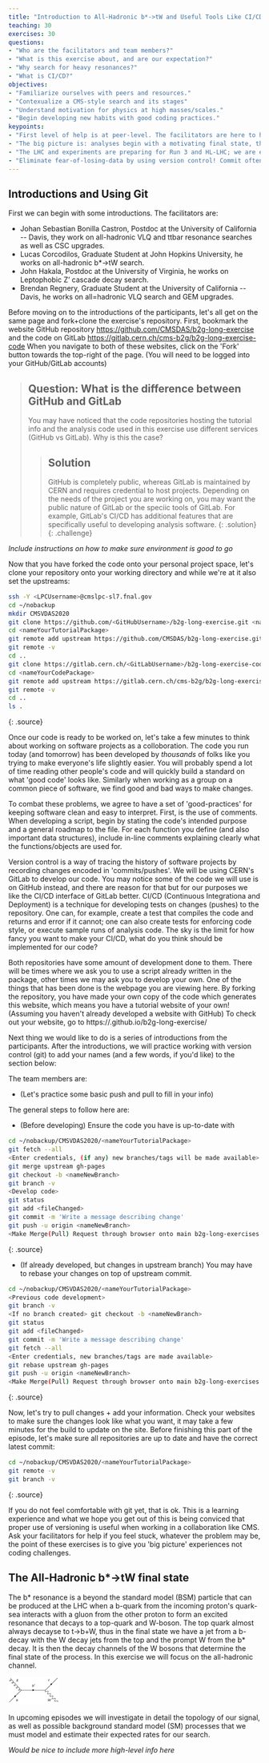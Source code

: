 ```yaml
---
title: "Introduction to All-Hadronic b*->tW and Useful Tools Like CI/CD"
teaching: 30
exercises: 30
questions:
- "Who are the facilitators and team members?" 
- "What is this exercise about, and are our expectation?"
- "Why search for heavy resonances?"
- "What is CI/CD?" 
objectives:
- "Familiarize ourselves with peers and resources."
- "Contexualize a CMS-style search and its stages"
- "Understand motivation for physics at high masses/scales."
- "Begin developing new habits with good coding practices."
keypoints:
- "First level of help is at peer-level. The facilitators are here to help for any issues you are unsure about."
- "The big picture is: analyses begin with a motivating final state, then we optimize some selections to keep signal and reject background, finally we consider all systematic uncertainties associated with our selections and modeling in order to quantify the observations we make. Each stage of this process needs dedicated studies and may be performed individually or as a larger team."
- "The LHC and experiments are preparing for Run 3 and HL-LHC; we are exploring models that are motivated by exclusions/measurements made by Run 2 observations."
- "Eliminate fear-of-losing-data by using version control! Commit often, and document, document, document. Save yourself time later by setting CI/CD tests."
---
```

## Introductions and Using Git

First we can begin with some introductions. The facilitators are: 
- Johan Sebastian Bonilla Castron, Postdoc at the University of California -- Davis, they work on all-hadronic VLQ and ttbar resonance searches as well as CSC upgrades.
- Lucas Corcodilos, Graduate Student at John Hopkins University, he works on all-hadronic b*->tW search. 
- John Hakala, Postdoc at the University of Virginia, he works on Leptophobic Z’ cascade decay search.
- Brendan Regnery, Graduate Student at the University of California -- Davis, he works on all=hadronic VLQ search and GEM upgrades. 

Before moving on to the introductions of the participants, let's all get on the same page and fork+clone the exercise's repository. 
First, bookmark the website GitHub repository https://github.com/CMSDAS/b2g-long-exercise and the code on GitLab https://gitlab.cern.ch/cms-b2g/b2g-long-exercise-code
When you navigate to both of these websites, click on the 'Fork' button towards the top-right of the page. (You will need to be logged into your GitHub/GitLab accounts)

> ## Question: What is the difference between GitHub and GitLab
>
> You may have noticed that the code repositories hosting the tutorial info and the analysis code used in this exercise use different services (GitHub vs GitLab). Why is this the case?
>
> > ## Solution
> >
> > GitHub is completely public, whereas GitLab is maintained by CERN and requires credential to host projects. 
> > Depending on the needs of the project you are working on, you may want the public nature of GitLab or the speciic tools of GitLab.
> > For example, GitLab's CI/CD has additional features that are specifically useful to developing analysis software.
> {: .solution}
{: .challenge}

*Include instructions on how to make sure environment is good to go*

Now that you have forked the code onto your personal project space, let's clone your repository onto your working directory and while we're at it also set the upstreams:
~~~bash
ssh -Y <LPCUsername>@cmslpc-sl7.fnal.gov
cd ~/nobackup
mkdir CMSVDAS2020
git clone https://github.com/<GitHubUsername>/b2g-long-exercise.git <nameYourTutorialPackage>
cd <nameYourTutorialPackage>
git remote add upstream https://github.com/CMSDAS/b2g-long-exercise.git
git remote -v
cd ..
git clone https://gitlab.cern.ch/<GitLabUsername>/b2g-long-exercise-code.git <nameYourCodePackage>
cd <nameYourCodePackage>
git remote add upstream https://gitlab.cern.ch/cms-b2g/b2g-long-exercise-code.git
git remote -v
cd ..
ls .
~~~
{: .source}

Once our code is ready to be worked on, let's take a few minutes to think about working on software projects as a colloboration. The code you run today (and tomorrow) has been developed by *thousands* of folks like you trying to make everyone's life slightly easier. You will probably spend a lot of time reading other people's code and will quickly build a standard on what 'good code' looks like. Similarly when working as a group on a common piece of software, we find good and bad ways to make changes. 

To combat these problems, we agree to have a set of 'good-practices' for keeping software clean and easy to interpret. First, is the use of comments. When developing a script, begin by stating the code's intended purpose and a general roadmap to the file. For each function you define (and also important data structures), include in-line comments explaining clearly what the functions/objects are used for. 

Version control is a way of tracing the history of software projects by recording changes encoded in 'commits/pushes'. We will be using CERN's GitLab to develop our code. You may notice some of the code we will use is on GitHub instead, and there are reason for that but for our purposes we like the CI/CD interface of GitLab better. CI/CD (Continuous Integrationa and Deployment) is a technique for developing tests on changes (pushes) to the repository. One can, for example, create a test that compiles the code and returns and error if it cannot; one can also create tests for enforcing code style, or execute sample runs of analysis code. The sky is the limit for how fancy you want to make your CI/CD, what do you think should be implemented for our code?

Both repositories have some amount of development done to them. There will be times where we ask you to use a script already written in the package, other times we may ask you to develop your own. One of the things that has been done is the webpage you are viewing here. By forking the repository, you have made your own copy of the code which generates this website, which means you have a tutorial website of your own! (Assuming you haven't already developed a website with GitHub) To check out your website, go to https://<GitHubUsername>.github.io/b2g-long-exercise/
 
Next thing we would like to do is a series of introductions from the participants. After the introductions, we will practice working with version control (git) to add your names (and a few words, if you'd like) to the section below: 

The team members are:
- (Let's practice some basic push and pull to fill in your info)

The general steps to follow here are:
- (Before developing) Ensure the code you have is up-to-date with 
~~~bash
cd ~/nobackup/CMSVDAS2020/<nameYourTutorialPackage>
git fetch --all
<Enter credentials, (if any) new branches/tags will be made available>
git merge upstream gh-pages
git checkout -b <nameNewBranch>
git branch -v
<Develop code>
git status
git add <fileChanged>
git commit -m 'Write a message describing change'
git push -u origin <nameNewBranch>
<Make Merge(Pull) Request through browser onto main b2g-long-exercises repo>
~~~
{: .source}
- (If already developed, but changes in upstream branch) You may have to rebase your changes on top of upstream commit.
~~~bash
cd ~/nobackup/CMSVDAS2020/<nameYourTutorialPackage>
<Previous code development>
git branch -v
<If no branch created> git checkout -b <nameNewBranch>
git status
git add <fileChanged>
git commit -m 'Write a message describing change'
git fetch --all
<Enter credentials, new branches/tags are made available>
git rebase upstream gh-pages
git push -u origin <nameNewBranch>
<Make Merge(Pull) Request through browser onto main b2g-long-exercises repo>
~~~
{: .source}

Now, let's try to pull changes + add your information. Check your websites to make sure the changes look like what you want, it may take a few minutes for the build to update on the site. Before finishing this part of the episode, let's make sure all repositories are up to date and have the correct latest commit:
~~~bash
cd ~/nobackup/CMSVDAS2020/<nameYourTutorialPackage>
git remote -v
git branch -v
~~~
{: .source}

If you do not feel comfortable with git yet, that is ok. This is a learning experience and what we hope you get out of this is being conviced that proper use of versioning is useful when working in a collaboration like CMS. Ask your facilitators for help if you feel stuck, whatever the problem may be, the point of these exercises is to give you 'big picture' experiences not coding challenges.

## The All-Hadronic b*->tW final state
The b* resonance is a beyond the standard model (BSM) particle that can be produced at the LHC when a b-quark from the incoming proton's quark-sea interacts with a gluon from the other proton to form an excited resonance that decays to a top-quark and W-boson. The top quark almost always decayse to t->b+W, thus in the final state we have a jet from a b-decay with the W decay jets from the top and the prompt W from the b* decay. It is then the decay channels of the W bosons that determine the final state of the process. In this exercise we will focus on the all-hadronic channel.

<img src="../fig/bstarFeynman.png" alt="bstarFeynman" style="width:100px"> 

In upcoming episodes we will investigate in detail the topology of our signal, as well as possible background standard model (SM) processes that we must model and estimate their expected rates for our search.

*Would be nice to include more high-level info here*
